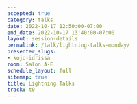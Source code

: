 ```yaml
---
accepted: true
category: talks
date: 2022-10-17 12:50:00-07:00
end_date: 2022-10-17 13:40:00-07:00
layout: session-details
permalink: /talk/lightning-talks-monday/
presenter_slugs:
- kojo-idrissa
room: Salon A-E
schedule_layout: full
sitemap: true
title: Lightning Talks
track: t0
---
```

